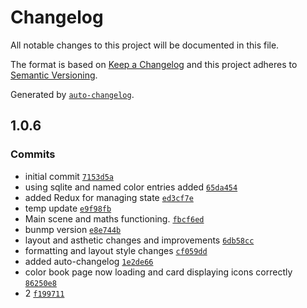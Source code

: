 # Changelog

All notable changes to this project will be documented in this file.

The format is based on [Keep a Changelog](https://keepachangelog.com/en/1.0.0/)
and this project adheres to [Semantic Versioning](https://semver.org/spec/v2.0.0.html).

Generated by [`auto-changelog`](https://github.com/CookPete/auto-changelog).

<!-- auto-changelog-above -->
## 1.0.6

### Commits

- initial commit [`7153d5a`](https://github.com/RWSDev/WonderPalette/commit/7153d5a7329c1226ed2f6aafe5da296beee7002e)
- using sqlite and named color entries added [`65da454`](https://github.com/RWSDev/WonderPalette/commit/65da454bee4e62ee291548dec286a15d4f12a954)
- added Redux for managing state [`ed3cf7e`](https://github.com/RWSDev/WonderPalette/commit/ed3cf7ecd1113ba4a769aa16a4f3f0171c515e4a)
- temp update [`e9f98fb`](https://github.com/RWSDev/WonderPalette/commit/e9f98fb45d0a0387e7e0efe37f9705a88608c14c)
- Main scene and maths functioning. [`fbcf6ed`](https://github.com/RWSDev/WonderPalette/commit/fbcf6ed763174cd8e749e43454f08dab3d1e203e)
- bunmp version [`e8e744b`](https://github.com/RWSDev/WonderPalette/commit/e8e744b1f1ee95ed4a5b7cb329a9a4401bbd55e7)
- layout and asthetic changes and improvements [`6db58cc`](https://github.com/RWSDev/WonderPalette/commit/6db58cc3c6cf4d372082d7e77c1eef2e24431de5)
- formatting and layout style changes [`cf059dd`](https://github.com/RWSDev/WonderPalette/commit/cf059dda3e821d44c3d47a1c54440336cdeb57be)
- added auto-changelog [`1e2de66`](https://github.com/RWSDev/WonderPalette/commit/1e2de665709e2df5d2de0c155da0fc9c759c416f)
- color book page now loading and card displaying icons correctly [`86250e8`](https://github.com/RWSDev/WonderPalette/commit/86250e89ac731451f5c00613f111886a18fe8c16)
- 2 [`f199711`](https://github.com/RWSDev/WonderPalette/commit/f1997114e7b7e11adb43e580d5b4a6a8f9ba9aa9)
